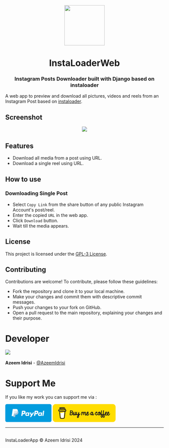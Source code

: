 
<div align="center">
    <img           src="https://cdn-icons-png.flaticon.com/512/717/717392.png"
 width="128" height="128" style="display: block; margin: 0 auto"/>
    <h1>InstaLoaderWeb</h1>
    <h3>Instagram Posts Downloader built with Django based on instaloader</h3>
</div>

A web app to preview and download all pictures, videos and reels from an Instagram Post based on [instaloader](https://github.com/instaloader/instaloader).

## Screenshot
<div align="center">

<img src=https://github.com/AzeemIdrisi/InstaLoaderWeb/assets/112647789/2cf70485-c61e-4668-90f8-515fa124c769 />


</div>

## Features
* Download all media from a post using URL.
* Download a single reel using URL.

## How to use

### Downloading Single Post
* Select `Copy Link` from the share button of any public Instagram Account's post/reel.
* Enter the copied `URL` in the web app.
* Click `Download` button.
* Wait till the media appears.


## License

This project is licensed under the [GPL-3 License](LICENSE).

## Contributing

Contributions are welcome! To contribute, please follow these guidelines:

- Fork the repository and clone it to your local machine.
- Make your changes and commit them with descriptive commit messages.
- Push your changes to your fork on GitHub.
- Open a pull request to the main repository, explaining your changes and their purpose.

# Developer

<a href="https://github.com/azeemidrisi/">
<!--   <img src="https://contrib.rocks/image?repo=azeemidrisi/phonesploit-pro" /> -->
 <img width="150px" src=https://github.com/AzeemIdrisi/PhoneSploit-Pro/assets/112647789/a5fa646c-93a2-460f-bcb7-528fedb147e9 />

</a>

**Azeem Idrisi** - [@AzeemIdrisi](https://github.com/azeemidrisi/)


# Support Me
If you like my work you can support me via :

<a href="https://paypal.me/AzeemIdrisi" target="_blank"> <kbd> <img
        src="https://github.com/AzeemIdrisi/AzeemIdrisi/blob/main/docs/paypal-button-blue.png" alt="PayPal"
        width="147"></a> <a href="https://www.buymeacoffee.com/AzeemIdrisi" target="_blank"> <kbd> <img src="https://github.com/AzeemIdrisi/AzeemIdrisi/blob/main/docs/default-yellow.png" alt="Buy Me A Coffee" width="200"></a>

<hr/>
<br/>
InstaLoaderApp &copy Azeem Idrisi 2024
